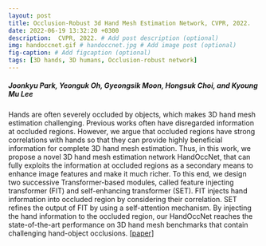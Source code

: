```yaml
---
layout: post
title: Occlusion-Robust 3d Hand Mesh Estimation Network, CVPR, 2022.
date: 2022-06-19 13:32:20 +0300
description:  CVPR, 2022. # Add post description (optional)
img: handoccnet.gif # handoccnet.jpg # Add image post (optional)
fig-caption: # Add figcaption (optional)
tags: [3D hands, 3D humans, Occlusion-robust network]
---
```

##### Joonkyu Park, Yeonguk Oh, Gyeongsik Moon, Hongsuk Choi, and Kyoung Mu Lee
Hands are often severely occluded by objects, which makes 3D hand mesh estimation challenging.
Previous works often have disregarded information at occluded regions.
However, we argue that occluded regions have strong correlations with hands so that they can provide highly beneficial information for complete 3D hand mesh estimation.
Thus, in this work, we propose a novel 3D hand mesh estimation network HandOccNet, that can fully exploits the information at occluded regions as a secondary means to enhance image features and make it much richer.
To this end, we design two successive Transformer-based modules, called feature injecting transformer (FIT) and self-enhancing transformer (SET).
FIT injects hand information into occluded region by considering their correlation.
SET refines the output of FIT by using a self-attention mechanism.
By injecting the hand information to the occluded region, our HandOccNet reaches the state-of-the-art performance on 3D hand mesh benchmarks that contain challenging hand-object occlusions. [[paper](https://arxiv.org/abs/2203.14564)]

